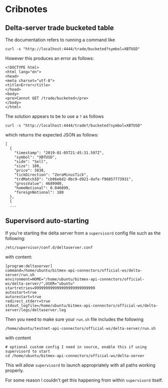 # Cribnotes

## Delta-server trade bucketed table

The documentation refers to running a command like

```
curl -s "http://localhost:4444/trade/bucketed?symbol=XBTUSD"
```

However this produces an error as follows:

```
<!DOCTYPE html>
<html lang="en">
<head>
<meta charset="utf-8">
<title>Error</title>
</head>
<body>
<pre>Cannot GET /trade/bucketed</pre>
</body>
</html>
```

The solution appears to be to use a `?` as follows
```
curl -s "http://localhost:4444/trade?/bucketed?symbol=XBTUSD"
```

which returns the expected JSON as follows:
```
[
  {
    "timestamp": "2019-01-05T21:45:31.597Z",
    "symbol": "XBTUSD",
    "side": "Sell",
    "size": 180,
    "price": 3838,
    "tickDirection": "ZeroMinusTick",
    "trdMatchID": "cb96e6d2-0bc9-d921-dafe-f96857773931",
    "grossValue": 4689900,
    "homeNotional": 0.046899,
    "foreignNotional": 180
  },
  {
  ...
```

## Supervisord auto-starting
If you're starting the delta server from a `supervisord` config file such as the following:
```
/etc/supervisor/conf.d/deltaserver.conf 
```

with content:
```
[program:deltaserver]
command=/home/ubuntu/bitmex-api-connectors/official-ws/delta-server/run.sh
environment=HOME="/home/ubuntu/bitmex-api-connectors/official-ws/delta-server/",USER="ubuntu"
startretries=999999999999999999999999999
autostart=true
autorestart=true
redirect_stderr=true
stdout_logfile=/home/ubuntu/bitmex-api-connectors/official-ws/delta-server/logs/deltaserver.log
```

Then you need to make sure your `run.sh` file includes the following

```
/home/ubuntu/testnet-api-connectors/official-ws/delta-server/run.sh
```

with content
```
# optional custom config I need in source, enable this if using supervisord to start
cd /home/ubuntu/bitmex-api-connectors/official-ws/delta-server
```

This will allow `supervisord` to launch appropriately with all paths working properly.

For some reason I couldn't get this happening from within `supervisord` itself.